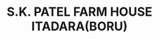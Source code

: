 ---
title: "S.K. PATEL FARM HOUSE ITADARA(BORU)"
url: /boru/s-k-patel-farm-house-itadara-boru/
shop: Landwirtschaftlich
---